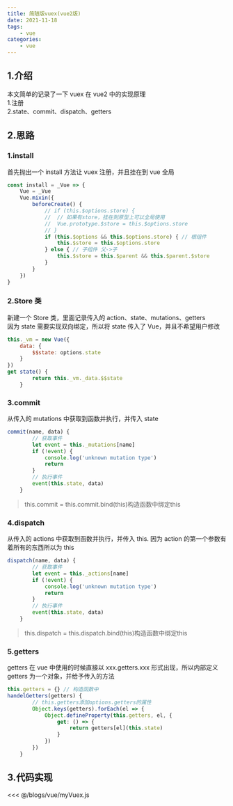 ```yaml
---
title: 简陋版vuex(vue2版)
date: 2021-11-18
tags:
    - vue
categories:
    - vue
---
```


## 1.介绍

本文简单的记录了一下 vuex 在 vue2 中的实现原理   
1.注册  
2.state、commit、dispatch、getters

## 2.思路

### 1.install

首先抛出一个 install 方法让 vuex 注册，并且挂在到 vue 全局

```js
const install = _Vue => {
	Vue = _Vue
	Vue.mixin({
		beforeCreate() {
			// if (this.$options.store) {
			// 	// 如果有store，挂在到原型上可以全局使用
			// 	Vue.prototype.$store = this.$options.store
			// }
            if (this.$options && this.$options.store) { // 根组件
				this.$store = this.$options.store
			} else { // 子组件 父->子
				this.$store = this.$parent && this.$parent.$store
			}
		}
	})
}
```

### 2.Store 类

新建一个 Store 类，里面记录传入的 action、state、mutations、getters  
因为 state 需要实现双向绑定，所以将 state 传入了 Vue，并且不希望用户修改

```js
this._vm = new Vue({
	data: {
		$$state: options.state
	}
})
get state() {
		return this._vm._data.$$state
	}
```

### 3.commit

从传入的 mutations 中获取到函数并执行，并传入 state

```js
commit(name, data) {
		// 获取事件
		let event = this._mutations[name]
		if (!event) {
			console.log('unknown mutation type')
			return
		}
		// 执行事件
		event(this.state, data)
	}
```
>this.commit = this.commit.bind(this)构造函数中绑定this
### 4.dispatch

从传入的 actions 中获取到函数并执行，并传入 this. 因为 action 的第一个参数有着所有的东西所以为 this

```js
dispatch(name, data) {
		// 获取事件
		let event = this._actions[name]
		if (!event) {
			console.log('unknown mutation type')
			return
		}
		// 执行事件
		event(this.state, data)
	}
```
>this.dispatch = this.dispatch.bind(this)构造函数中绑定this
### 5.getters

getters 在 vue 中使用的时候直接以 xxx.getters.xxx 形式出现，所以内部定义 getters 为一个对象，并给予传入的方法

```js
this.getters = {} // 构造函数中
handelGetters(getters) {
		// this.getters添加options.getters的属性
		Object.keys(getters).forEach(el => {
			Object.defineProperty(this.getters, el, {
				get: () => {
					return getters[el](this.state)
				}
			})
		})
	}
```

## 3.代码实现

<<< @/blogs/vue/myVuex.js
